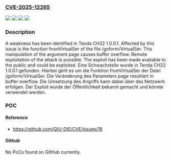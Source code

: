 ### [CVE-2025-12265](https://cve.mitre.org/cgi-bin/cvename.cgi?name=CVE-2025-12265)
![](https://img.shields.io/static/v1?label=Product&message=CH22&color=blue)
![](https://img.shields.io/static/v1?label=Version&message=1.0.0.1%20&color=brightgreen)
![](https://img.shields.io/static/v1?label=Vulnerability&message=Buffer%20Overflow&color=brightgreen)
![](https://img.shields.io/static/v1?label=Vulnerability&message=Memory%20Corruption&color=brightgreen)

### Description

A weakness has been identified in Tenda CH22 1.0.0.1. Affected by this issue is the function fromVirtualSer of the file /goform/VirtualSer. This manipulation of the argument page causes buffer overflow. Remote exploitation of the attack is possible. The exploit has been made available to the public and could be exploited.
Eine Schwachstelle wurde in Tenda CH22 1.0.0.1 gefunden. Hierbei geht es um die Funktion fromVirtualSer der Datei /goform/VirtualSer. Die Veränderung des Parameters page resultiert in buffer overflow. Die Umsetzung des Angriffs kann dabei über das Netzwerk erfolgen. Der Exploit wurde der Öffentlichkeit bekannt gemacht und könnte verwendet werden.

### POC

#### Reference
- https://github.com/QIU-DIE/CVE/issues/18

#### Github
No PoCs found on GitHub currently.

